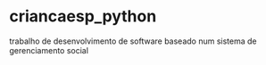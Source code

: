 # criancaesp_python
trabalho de desenvolvimento de software baseado num sistema de gerenciamento social
